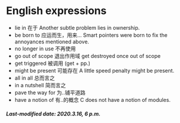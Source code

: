 # English expressions

+ lie in 在于  Another subtle problem lies in ownership.
+ be born to 应运而生，用来...  Smart pointers were born to fix the annoyances mentioned above.
+ no longer in use 不再使用
+ go out of scope 退出作用域  get destroyed once out of scope 
+ get triggered 被调用  (get + pp.)
+ might be present 可能存在  A little speed penalty might be present.
+ all in all 总而言之
+ in a nutshell 简而言之
+ pave the way for 为..铺平道路
+ have a notion of 有..的概念  C does not have a notion of modules.

##### Last-modified date: 2020.3.16, 6 p.m.